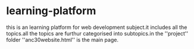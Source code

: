 # learning-platform
this is an learning platform for web  development subject.it includes all the topics.all the topics are furthur categorised into subtopics.in the ''project'' folder ''anc30website.html'' is the main page.
